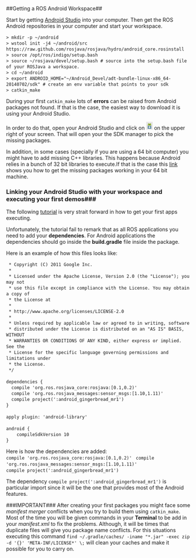 ##Getting a ROS Android Workspace##

Start by getting [Android Studio](https://developer.android.com/sdk/installing/studio.html) into your computer.
Then get the ROS Android repositories in your computer and start your workspace.

```
> mkdir -p ~/android
> wstool init -j4 ~/android/src https://raw.github.com/rosjava/rosjava/hydro/android_core.rosinstall  
> source /opt/ros/indigo/setup.bash
> source ~/rosjava/devel/setup.bash # source into the setup.bash file of your ROSJava a workspace.  
> cd ~/android
> export ANDROID_HOME="~/Android_Devel/adt-bundle-linux-x86_64-20140702/sdk" # create an env variable that points to your sdk 
> catkin_make  
```
 
During your first ```catkin_make``` lots of **errors** can be raised from Android packages not found. If that is the case, the easiest way to download it is using your Android Studio. 

In order to do that, open your Android Studio and click on  ![](https://github.com/guiklink/ME495_Rosjava_Startup/blob/master/SDK_Manager_Logo.png)  on the upper right of your screen. That will open your the SDK manager to pick the missing packages. 

In addition, in some cases (specially if you are using a 64 bit computer) you might have to add missing C++ libraries. This happens because Android relies in a bunch of 32 bit libraries to execute.If that is the case this [link](http://askubuntu.com/questions/454253/how-to-run-32-bit-app-in-ubuntu-64-bit) shows you how to get the missing packages working in your 64 bit machine.

### Linking your Android Studio with your workspace and executing your first demos###

The following [tutorial](http://wiki.ros.org/ApplicationsPlatform/Clients/Android/Tutorials/Getting%20Started) is very strait forward in how to get your first apps executing.

Unfortunately, the tutorial fail to remark that as all ROS applications you need to add your **dependencies**. For Android applications the dependencies should go inside the **build.gradle** file inside the package.

Here is an example of how this files looks like:
```/*
 * Copyright (C) 2011 Google Inc.
 *
 * Licensed under the Apache License, Version 2.0 (the "License"); you may not
 * use this file except in compliance with the License. You may obtain a copy of
 * the License at
 *
 * http://www.apache.org/licenses/LICENSE-2.0
 *
 * Unless required by applicable law or agreed to in writing, software
 * distributed under the License is distributed on an "AS IS" BASIS, WITHOUT
 * WARRANTIES OR CONDITIONS OF ANY KIND, either express or implied. See the
 * License for the specific language governing permissions and limitations under
 * the License.
 */

dependencies {
  compile 'org.ros.rosjava_core:rosjava:[0.1,0.2)'
  compile 'org.ros.rosjava_messages:sensor_msgs:[1.10,1.11)'
  compile project(':android_gingerbread_mr1')
}

apply plugin: 'android-library'

android {
    compileSdkVersion 10
}
```

Here is how the dependencies are added:    
```compile 'org.ros.rosjava_core:rosjava:[0.1,0.2)' ```
```compile 'org.ros.rosjava_messages:sensor_msgs:[1.10,1.11)' ```   
```compile project(':android_gingerbread_mr1')```   

The dependency ```compile project(':android_gingerbread_mr1')``` is particular import since it will be the one that provides most of the Android features.

###IMPORTANT###
After creating your first packages you might face some *manifest merger* conflicts when you try to build them using ```catkin_make```. Most of the time you will be given commands in your **Terminal** to be add in your *manifest.xml* to fix the problems. Although, it will be times that duplicate files will give you package name conflicts. For this situations executing this command ```find ~/.gradle/caches/ -iname "*.jar" -exec zip -d '{}' 'META-INF/LICENSE*' \;``` will clean your caches and make it possible for you to carry on.
 



